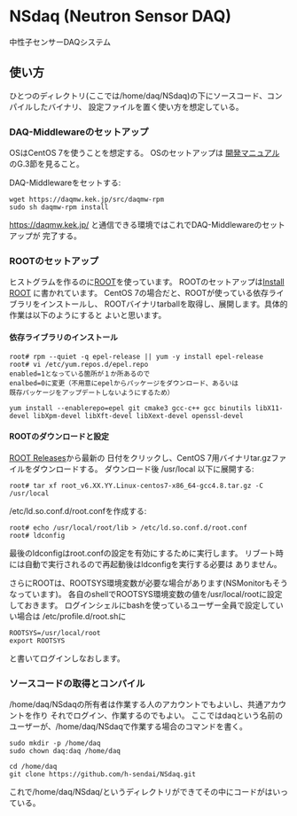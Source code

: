 # NSdaq (Neutron Sensor DAQ)

中性子センサーDAQシステム

## 使い方

ひとつのディレクトリ(ここでは/home/daq/NSdaq)の下にソースコード、コンパイルしたバイナリ、
設定ファイルを置く使い方を想定している。

### DAQ-Middlewareのセットアップ

OSはCentOS 7を使うことを想定する。
OSのセットアップは [開発マニュアル](https://daqmw.kek.jp/docs/DAQ-Middleware-1.4.4-DevManual.pdf)
のG.3節を見ること。

DAQ-Middlewareをセットする:

```
wget https://daqmw.kek.jp/src/daqmw-rpm
sudo sh daqmw-rpm install
```

https://daqmw.kek.jp/ と通信できる環境ではこれでDAQ-Middlewareのセットアップが
完了する。

### ROOTのセットアップ

ヒストグラムを作るのに[ROOT](https://root.cern/)を使っています。
ROOTのセットアップは[Install ROOT](https://root.cern/install/)
に書かれています。
CentOS 7の場合だと、ROOTが使っている依存ライブラリをインストールし、
ROOTバイナリtarballを取得し、展開します。具体的作業は以下のようにすると
よいと思います。

#### 依存ライブラリのインストール

```
root# rpm --quiet -q epel-release || yum -y install epel-release
root# vi /etc/yum.repos.d/epel.repo
enabled=1となっている箇所が１か所あるので
enalbed=0に変更（不用意にepelからパッケージをダウンロード、あるいは
既存パッケージをアップデートしないようにするため）

yum install --enablerepo=epel git cmake3 gcc-c++ gcc binutils libX11-devel libXpm-devel libXft-devel libXext-devel openssl-devel
```

#### ROOTのダウンロードと設定

[ROOT Releases](https://root.cern/install/all_releases/)から最新の
日付をクリックし、CentOS 7用バイナリtar.gzファイルをダウンロードする。
ダウンロード後 /usr/local 以下に展開する:

```
root# tar xf root_v6.XX.YY.Linux-centos7-x86_64-gcc4.8.tar.gz -C /usr/local
```

/etc/ld.so.conf.d/root.confを作成する:

```
root# echo /usr/local/root/lib > /etc/ld.so.conf.d/root.conf
root# ldconfig
```

最後のldconfigはroot.confの設定を有効にするために実行します。
リブート時には自動で実行されるので再起動後はldconfigを実行する必要は
ありません。

さらにROOTは、ROOTSYS環境変数が必要な場合があります(NSMonitorもそうなっています)。
各自のshellでROOTSYS環境変数の値を/usr/local/rootに設定しておきます。
ログインシェルにbashを使っているユーザー全員で設定していい場合は
/etc/profile.d/root.shに

```
ROOTSYS=/usr/local/root
export ROOTSYS
```

と書いてログインしなおします。

### ソースコードの取得とコンパイル

/home/daq/NSdaqの所有者は作業する人のアカウントでもよいし、共通アカウントを作り
それでログイン、作業するのでもよい。
ここではdaqという名前のユーザーが、/home/daq/NSdaqで作業する場合のコマンドを書く。

```
sudo mkdir -p /home/daq
sudo chown daq:daq /home/daq

cd /home/daq
git clone https://github.com/h-sendai/NSdaq.git
```

これで/home/daq/NSdaq/というディレクトリができてその中にコードがはいっている。
